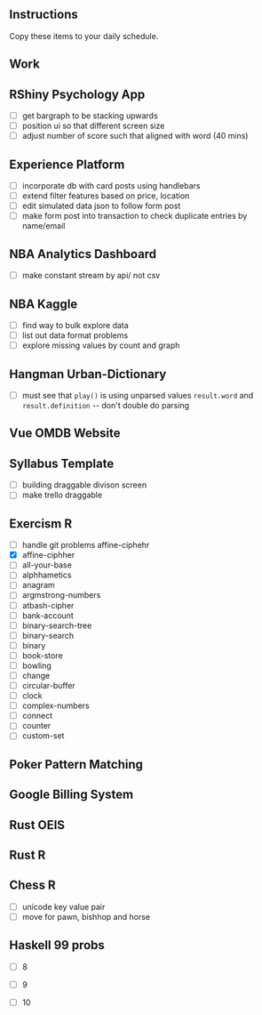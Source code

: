 ## Instructions

Copy these items to your daily schedule. 

## Work

## RShiny Psychology App
- [ ] get bargraph to be stacking upwards 
- [ ] position ui so that different screen size
- [ ] adjust number of score such that aligned with word (40 mins)

## Experience Platform 
- [ ] incorporate db with card posts using handlebars
- [ ] extend filter features based on price, location
- [ ] edit simulated data json to follow form post
- [ ] make form post into transaction to check duplicate entries by name/email

## NBA Analytics Dashboard 
- [ ] make constant stream by api/ not csv

## NBA Kaggle
- [ ] find way to bulk explore data 
- [ ] list out data format problems 
- [ ] explore missing values by count and graph 

## Hangman Urban-Dictionary
- [ ] must see that `play()` is using unparsed values `result.word` and `result.definition` -- don't double do parsing

## Vue OMDB Website

## Syllabus Template 
- [ ] building draggable divison screen 
- [ ] make trello draggable

## Exercism R
- [ ] handle git problems affine-ciphehr
- [x] affine-ciphher
- [ ] all-your-base
- [ ] alphhametics
- [ ] anagram
- [ ] argmstrong-numbers 
- [ ] atbash-cipher
- [ ] bank-account
- [ ] binary-search-tree
- [ ] binary-search
- [ ] binary
- [ ] book-store
- [ ] bowling 
- [ ] change
- [ ] circular-buffer
- [ ] clock
- [ ] complex-numbers
- [ ] connect
- [ ] counter
- [ ] custom-set

## Poker Pattern Matching 


## Google Billing System

## Rust OEIS

## Rust R

## Chess R
- [ ] unicode key value pair 
- [ ] move for pawn, bishhop and horse

## Haskell 99 probs
- [ ] 8
- [ ] 9
- [ ] 10


